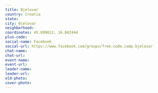 ```yaml
---
title: Bjelovar
country: Croatia
state: 
city: Bjelovar
neighborhood: 
coordinates: 45.899012, 16.842444
plus-code:
social-name: Facebook
social-url: https://www.facebook.com/groups/free.code.camp.bjelovar
chat-name:
chat-url:
event-name:
event-url:
leader-name:
leader-url:
old-photo: 
cover-photo:
---
```


